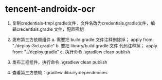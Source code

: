 # tencent-androidx-ocr

1. 复制credentials-tmpl.gradle文件，文件名改为credentials.gradle文件，编辑credentials.gradle 文件，配置密钥

2. 发布第三方依赖组件
   a. 需要把 build.gradle 文件注释删除掉；
      apply from: "./deploy-3rd.gradle"
   b. 要把 library/build.gradle 文件 代码注释掉；
      apply from: "../deploy.gradle"
   c. 执行命令 .\gradlew clean publish

3. 发布工程组件，执行命令 .\gradlew clean publish

4. 查看第三方依赖：gradlew :library:dependencies